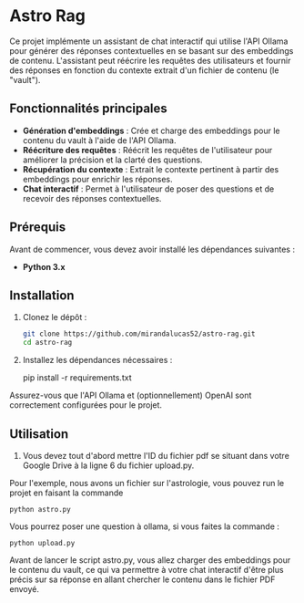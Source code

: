 # Astro Rag

Ce projet implémente un assistant de chat interactif qui utilise l'API Ollama pour générer des réponses contextuelles en se basant sur des embeddings de contenu. L'assistant peut réécrire les requêtes des utilisateurs et fournir des réponses en fonction du contexte extrait d'un fichier de contenu (le "vault").

## Fonctionnalités principales
- **Génération d'embeddings** : Crée et charge des embeddings pour le contenu du vault à l'aide de l'API Ollama.
- **Réécriture des requêtes** : Réécrit les requêtes de l'utilisateur pour améliorer la précision et la clarté des questions.
- **Récupération du contexte** : Extrait le contexte pertinent à partir des embeddings pour enrichir les réponses.
- **Chat interactif** : Permet à l'utilisateur de poser des questions et de recevoir des réponses contextuelles.

## Prérequis
Avant de commencer, vous devez avoir installé les dépendances suivantes :
- **Python 3.x**

## Installation

1. Clonez le dépôt :

   ```bash
   git clone https://github.com/mirandalucas52/astro-rag.git
   cd astro-rag

2. Installez les dépendances nécessaires :

   pip install -r requirements.txt

Assurez-vous que l'API Ollama et (optionnellement) OpenAI sont correctement configurées pour le projet.

## Utilisation

1. Vous devez tout d'abord mettre l'ID du fichier pdf se situant dans votre Google Drive à la ligne 6 du fichier upload.py.

Pour l'exemple, nous avons un fichier sur l'astrologie, vous pouvez run le projet en faisant la commande

    python astro.py

Vous pourrez poser une question à ollama, si vous faites la commande :

    python upload.py

Avant de lancer le script astro.py, vous allez charger des embeddings pour le contenu du vault, ce qui va permettre à votre chat interactif d'être plus précis sur sa réponse en allant chercher le contenu dans le fichier PDF envoyé.